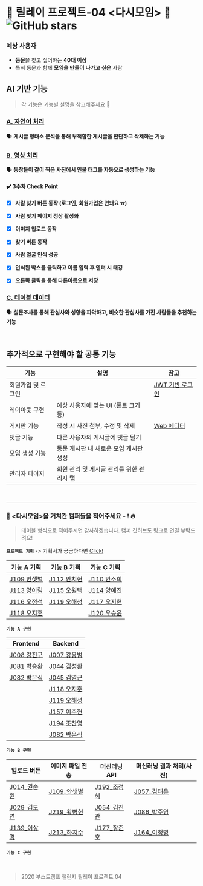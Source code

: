 # 🏫 릴레이 프로젝트-04 <다시모임> 🏫 ![GitHub stars](https://img.shields.io/github/stars/boostcamp-2020/relay_04) 

### 예상 사용자
- **동문**을 찾고 싶어하는 **40대 이상**
- 특히 동문과 함께 **모임을 만들어 나가고 싶은** 사람


## AI 기반 기능
> 각 기능은 기능별 설명을 참고해주세요 🙌

### [A. 자연어 처리](https://github.com/boostcamp-2020/relay_04/blob/master/planning/Feature_A.md)
🗣 **게시글 형태소 분석을 통해 부적합한 게시글을 판단하고 삭제하는 기능**



### [B. 영상 처리](https://github.com/boostcamp-2020/relay_04/blob/master/planning/Feature_B.md)
🗣 **동창들이 같이 찍은 사진에서 인물 태그를 자동으로 생성하는 기능**

#### :heavy_check_mark: 3주차 Check Point

- [x] **사람 찾기 버튼 동작 (로그인, 회원가입은 안돼요 ㅠ)**
- [x] **사람 찾기 페이지 정상 활성화**
- [x] **이미지 업로드 동작**
- [x] **찾기 버튼 동작**
- [x] **사람 얼굴 인식 성공**
- [x] **인식된 박스를 클릭하고 이름 입력 후 엔터 시 태깅**
- [x] **오른쪽 클릭을 통해 다른이름으로 저장**
    
                                     
### [C. 테이블 데이터](https://github.com/boostcamp-2020/relay_04/blob/master/planning/Feature_C.md)
🗣 **설문조사를 통해 관심사와 성향을 파악하고, 비슷한 관심사를 가진 사람들을 추천하는 기능**

<br>

## 추가적으로 구현해야 할 공통 기능

기능 | 설명 | 참고
--- | --- | ---
회원가입 및 로그인 |  | [JWT 기반 로그인](https://sanghaklee.tistory.com/47)
레이아웃 구현 | 예상 사용자에 맞는 UI (폰트 크기 등) | 
게시판 기능 | 작성 시 사진 첨부, 수정 및 삭제 | [Web 에디터](http://blog.naver.com/PostView.nhn?blogId=psj9102&logNo=221560331178&categoryNo=27&parentCategoryNo=0&viewDate=&currentPage=1&postListTopCurrentPage=1&from=postView)
댓글 기능 | 다른 사용자의 게시글에 댓글 달기 |
모임 생성 기능 | 동문 게시판 내 새로운 모임 게시판 생성 |
관리자 페이지 | 회원 관리 및 게시글 관리를 위한 관리자 탭 |

<br>

---

### 👥 <다시모임>을 거쳐간 캠퍼들을 적어주세요 - ! 🔥
> 테이블 형식으로 적어주시면 감사하겠습니다. 캠퍼 깃허브도 링크로 연결 부탁드려요!

**`프로젝트 기획`** -> 기획서가 궁금하다면 [Click!](https://github.com/boostcamp-2020/relay_04/blob/master/planning/Meeting_Log.md)

기능 A 기획 | 기능 B 기획 | 기능 C 기획
--- | --- | --- |
[J109 안샛별](https://github.com/sbyeol3) | [J112 안치현](https://github.com/enhakkore) | [J110 안소희](https://github.com/ahnsoheee)
[J113 양아림](https://github.com/ahrimy) | [J115 오원택](https://github.com/dotaku1992) | [J114 양예진](https://github.com/yejineee)
[J116 오정석](https://github.com/o-star) | [J119 오해성](https://github.com/ohsolution) | [J117 오지현](https://github.com/joh16)
[J118 오지훈](https://github.com/hoo00nn) | | [J120 우승윤](https://github.com/woosy0308)

**`기능 A 구현`**

| Frontend    | Backend     |
| ----------- | ----------- |
| [J008 강진구](https://github.com/xortm854) | [J007 강용범](https://github.com/icandoa) |
| [J081 박승환](https://github.com/rolled-potatoes) | [J044 김성환](https://github.com/shkillo) |
| [J082 박은식](https://github.com/qkrdmstlr3) | [J045 김영근](https://github.com/lacomaco) |
|             | [J118 오지훈](https://github.com/hoo00nn) |
|             | [J119 오해성](https://github.com/ohsolution) |
|             | [J157 이주현](https://github.com/JuHyeon-Lee) |
|             | [J194 조찬영](https://github.com/cyjo9603) |
|             | [J082 박은식](https://github.com/qkrdmstlr3) |

**`기능 B 구현`**

| 업로드 버튼                                   | 이미지 파일 전송                            | 머신러닝 API                                      | 머신러닝 결과 처리(사진)                         |
| --------------------------------------------- | ------------------------------------------- | ------------------------------------------------- | ------------------------------------------------ |
| [J014_권순원](https://github.com/grap3fruit/) | [J109_안샛별](https://github.com/sbyeol3)   | [J192_조정혜](https://github.com/Jeonghae10)      | [J057_김태은](https://github.com/taenykim)       |
| [J029_김도연](https://github.com/do02reen24)  | [J219_황병현](https://github.com/qudgus21)  | [J054_김진관](https://github.com/kkole3897)       | [J086_박주영](https://github.com/juyoungpark718) |
| [J139_이상경](https://github.com/sang-gyeong) | [J213_하지수](https://github.com/JeesooHaa) | [J177_장준호](https://gist.github.com/CHANGJUNHO) | [J164_이청명](https://github.com/chmylee)        |

**`기능 C 구현`**

<br>

>  2020 부스트캠프 챌린지 릴레이 프로젝트 04
